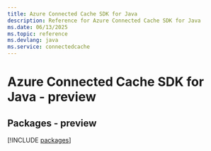 ```yaml
---
title: Azure Connected Cache SDK for Java
description: Reference for Azure Connected Cache SDK for Java
ms.date: 06/13/2025
ms.topic: reference
ms.devlang: java
ms.service: connectedcache
---
```

# Azure Connected Cache SDK for Java - preview
## Packages - preview
[!INCLUDE [packages](connected-cache-index.md)]